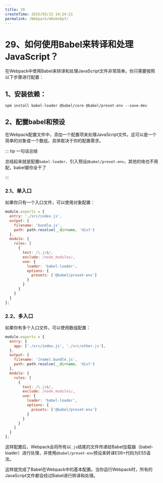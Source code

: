 ```yaml
---
title: 29
createTime: 2025/03/15 14:24:21
permalink: /Webpack/m0oko6pf/
---
```

# 29、如何使用Babel来转译和处理JavaScript？

在Webpack中使用Babel来转译和处理JavaScript文件非常简单。你只需要按照以下步骤进行配置：

## 1、安装依赖：

```
npm install babel-loader @babel/core @babel/preset-env --save-dev
```

## 2、配置babel和预设

在Webpack配置文件中，添加一个配置项来处理JavaScript文件。这可以是一个简单的对象或一个数组，具体取决于你的配置需求。

::: tip 一句话总结

总结起来就是配置`babel-loader`、引入预设`@babel/preset-env`，其他的啥也不用配，babel替你全干了

:::

### 2.1、单入口

如果你只有一个入口文件，可以使用对象配置：

```javascript
module.exports = {
  entry: './src/index.js',
  output: {
    filename: 'bundle.js',
    path: path.resolve(__dirname, 'dist')
  },
  module: {
    rules: [
      {
        test: /\.js$/,
        exclude: /node_modules/,
        use: {
          loader: 'babel-loader',
          options: {
            presets: ['@babel/preset-env']
          }
        }
      }
    ]
  }
};
```

### 2.2、多入口

如果你有多个入口文件，可以使用数组配置：

```javascript
module.exports = {
  entry: {
    app: ['./src/index.js', './src/other.js'],
  },
  output: {
    filename: '[name].bundle.js',
    path: path.resolve(__dirname, 'dist')
  },
  module: {
    rules: [
      {
        test: /\.js$/,
        exclude: /node_modules/,
        use: {
          loader: 'babel-loader',
          options: {
            presets: ['@babel/preset-env']
          }
        }
      }
    ]
  }
};
```

这样配置后，Webpack会将所有以`.js`结尾的文件传递给Babel加载器（babel-loader）进行处理，并使用`@babel/preset-env`预设来转译ES6+代码为ES5语法。

这样就完成了Babel在Webpack中的基本配置。当你运行Webpack时，所有的JavaScript文件都会经过Babel进行转译和处理。
